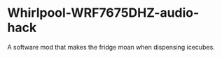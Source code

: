 # Whirlpool-WRF7675DHZ-audio-hack
A software mod that makes the fridge moan when dispensing icecubes. 
